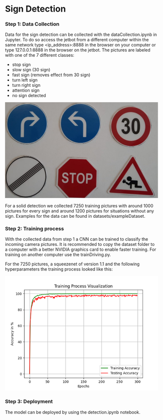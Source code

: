 # Sign Detection
### Step 1: Data Collection
Data for the sign detection can be collected with the dataCollection.ipynb in Jupyter. To do so access the jetbot 
from a different computer within the same network type <ip_address>:8888 in the browser on your computer or type 
127.0.0.1:8888 in the browser on the jetbot. The pictures are labeled with one of the 7 different classes:
- stop sign
- slow sign (30 sign)
- fast sign (removes effect from 30 sign)
- turn left sign 
- turn right sign
- attention sign
- no sign detected

![alt text](https://github.com/echelon210/PS_Robotik_2022/blob/main/1_SignDetection/documentation/signs.jpeg?raw=true)

For a solid detection we collected 7250 training pictures with around 1000 pictures for every sign and around 1200 
pictures for situations without any sign. Examples for the data can be found in datasets/exampleDataset. 

### Step 2: Training process
With the collected data from step 1 a CNN can be trained to classify the incoming camera pictures. It is recommended to 
copy the dataset folder to a computer with a better NVIDIA graphics card to enable faster training. For training on 
another computer use the trainDriving.py.

For the 7250 pictures, a squeezenet of version 1.1 and the following hyperparameters the training process looked like 
this:

![alt text](https://github.com/echelon210/PS_Robotik_2022/blob/main/1_SignDetection/documentation/trainingSignDetection.png?raw=true)

### Step 3: Deployment
The model can be deployed by using the detection.ipynb notebook. 